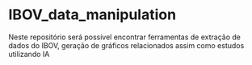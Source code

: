 # IBOV_data_manipulation
Neste repositório será possível encontrar ferramentas de extração de dados do IBOV, geração de gráficos relacionados assim como estudos utilizando IA
